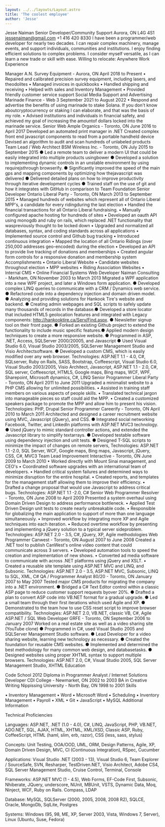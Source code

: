 ```yaml
---
layout: ../../layouts/Layout.astro
title: 'The coolest employee'
author: 'Jesse'
---
```


Jesse Naiman
Senior Developer/Community Support Aurora, ON L4G 4S1 jessenaiman@gmail.com +1 416 420 8330
I have been a programmer/web developer for nearly two decades. I can repair complex machinery, manage events, and support individuals, communities and institutions. I enjoy finding efficient solutions to complex problems. I consider myself versatile, as I can learn a new trade or skill with ease. Willing to relocate: Anywhere
Work Experience
 
Manager
A.N. Survey Equipment - Aurora, ON
April 2018 to Present
•	Repaired and calibrated precision survey equipment, including lasers, and theodolites
•	Managed invoices in quickbooks
•	Handled shipping and receiving
•	Helped with sales and Inventory Management 
•	Provided friendly customer service support
Social Media Support and Advertising
Marinade Finance - Web 3
September 2021 to August 2022
•	Respond and advertise the benefits of using marinade to stake Solana. If you don't know aboutcryptocurrency or staking I can elaborate, and that was the basis of my role.
•	Advised institutions and individuals in financial safety, and achieved my goal of increasing the amountof dollars locked into the marinade service.
Senior Web
Ample Organics - Toronto, ON
June 2016 to April 2017
Developed an automated print manager in .NET
Created complex front end javascript components to read from a portable handheld device
Devised an algorithm to audit and scan hundreds of unlabeled products
Team Lead / Web Architect
BSM Wireless Inc. - Toronto, ON
July 2015 to September 2015
●	Led a remote team to deliver a modern UI that could be easily integrated into multiple products usingbower 
●	Developed a solution to implementing dynamic controls in an unstable environment by using requirejsthrough browserify.
●	Significantly improved the speed of the main gps and mapping components by optimizing how thejavascript was delivered
●	Delivered detailed plans on how to improve productivity through iterative development cycles
●	Trained staff on the use of git and how it integrates with GitHub in comparison to Team Foundation
Senior Developer
Ontario Liberal Party - Toronto, ON March 2013 to September 2015
•	Managed hundreds of websites which represent all of Ontario Liberal MPP's, a candidate for every ridingduring the last election
•	Handled the financial transactions for all Ontario Liberal fundraising.
•	Manually configured apache hosting for hundreds of sites
•	Developed an oauth API using monogdb and ruby on rails, which replaced .NET functionality that waspreviously thought to be locked down
•	Upgraded and normalized all databases, syntax, and coding standards across all applications
•	Implemented source control and Github bug tracking
•	Introduced continuous integration
•	Mapped the location of all Ontario Ridings (over 250,000 addresses geo-encoded) during the election
•	Developed an API to provide live tracking of donations and memberships
•	Created angular form controls for a responsive donation and membership system
Accomplishments
•	Ontario Liberal Website
•	Candidate websites throughout election
•	MPP websites
•	Riding Association Websites
•	Internal CMS
•	Online Financial Systems
Web Developer
Naiman Consulting - Markham, ON
November 2003 to March 2013
Migrated a WPF application into a new WPF project, and later a Windows form application.
●	Developed complex LINQ queries to communicate with a CRM / Dynamics web service.
●	Refactored code into a dependency injection and domain driven model.
●	Analyzing and providing solutions for Hankook Tire's website and backend.
●	Creating admin webpages and SQL scripts to safely update many thousands of records in the database.● Developed a store locator that included HTML5 geolocation features and integrated with Legacy components: http://hankooktire.ca/Serv/Find.aspx.
●	Newsletter signup tool on their front page.
●	Forked an existing Github project to extend the functionality to include music specific features.● Applied modern design techniques to create a more responsive website.
●	Programmed in ASP, .NET, Access, SQLServer 2000/20005, and Javascript
●	Used Visual Studio 6.0, Visual Studio 2003/2005, SQLServer Management Studio and Visio Architectsoftware.
●	Developed a custom CMS, which is easily modified over any web browser.
Technologies: ASP.NET 1.1 - 4.0, C#, SQLserver, Ruby on Rails, SASS, Bootstrap, Coffeescript, Visual
Studio 6.0, Visual Studio 2003/2005, Visio Architect, Javascript, ASP.NET 1.1 - 2.0, C#, SQL server,
Coffeescript, HTML5, Google maps, Bing maps, WCF, WPF, Sharepoint, Microsoft dynamics, C#, LINQ
Senior Programmer
Liberal Party - Toronto, ON
April 2011 to June 2011
Upgraded a minimalist website to a PHP CMS allowing for unlimited possibilities.
•	Assisted in training staff members on various aspects of people skills.
•	Translated technical jargon into manageable pieces so staff could aid the MPP.
•	Created a customized speakers package to promote the MPP and allow him to present his vision.
Technologies: PHP, Drupal
Senior Programmer
Careerify - Toronto, ON
April 2010 to March 2011
Architected and designed a career recruitment website using MVC, Javascript (jQuery), and CSS. ● Integrated social networking Facebook, Twitter, and LinkedIn platforms with ASP.NET MVC3 technology.
●	Used jQuery to mimic standard controller actions, and extended the Javascript library to simplify textarrays.
●	Developed testable software using dependency injection and unit tests.
●	Designed T-SQL scripts to minimize the impact of changes on remote servers,
Technologies: ASP.NET 1.1 -2.0, SQL Server, WCF, Google maps, Bing maps, Javascript, jQuery, CSS, C#,
MVC3
Team Lead
Improvement Interactive - Toronto, ON
June 2009 to March 2010
•	Worked directly with Mount Sinai management, and CEO's
•	Coordinated software upgrades with an international team of developers.
•	Handled critical system failures and determined ways to minimize disruption for the entire hospital.
•	Created reports, and templates for the management staff allowing them to improve their efficiency.
•	Drafted a change proposal that would use Javascript to address critical bugs.
Technologies: ASP.NET 1.1 -2.0, C#
Senior Web Programmer
Resolver - Toronto, ON
June 2008 to April 2009
Presented a system overhaul using Domain Driven Design to address performance bottleneck.
•	Applied Test Driven Design unit tests to create nearly unbreakable code.
•	Responsible for globalizing the main application to support of more than one language simultaneously.
•	Improved workflow by integrating more XP and Agile techniques into each iteration.
•	Reduced overtime workflow by presenting and implementing a jQuery solution to a typical server sideproblem.
Technologies: ASP.NET 2.0 - 3.5, C#, jQuery, XP, Agile methodologies
Web Programmer
Canwest - Toronto, ON
August 2007 to June 2008
Created a .NET tool to publish CanWest's online video content that could communicate across 3 servers.
•	Developed automation tools to speed the creation and implementation of new shows.
•	Converted ad media software to communicate with across .NET platforms using jQuery and XSLT.
•	Created a reusable site template using ASP.NET MVC and LINQ, and Subsonic.
Technologies: ASP.NET 2.0 - 3.5, ASP.NET MVC, Subsonic, LINQ to SQL, XML, C#
QA / Programmer Analyst
80/20 - Toronto, ON
January 2007 to May 2007
Tested major CMS products for migrating the company into a .NET environment.
●	Bridged a C# Text Editor control within a classic ASP page to reduce customer support requests byover 20%.
●	Drafted a plan to convert ASP code into VB.NET format for a gradual upgrade.
●	Led a small team through their first iterations which used Agile and XP.
●	Demonstrated to the team how to use CSS reset script to improve browser compatibility.
Technologies: ASP.NET 2.0, VB.NET, classic VB, C#, Agile
ASP.NET / SQL Web Developer
GRFE - Toronto, ON
September 2006 to January 2007
Worked on a real estate site as well as a video sharing site (YouTube clone)
●	Programmed in C#, used Visual Studio 2005 and SQLServer Management Studio software.
●	Lead Developer for a video sharing website, learning new technology as necessary.
●	Created the foundation for reusable CMS websites.
●	Implemented and determined the best methodology for many common web design, and databasetasks.
●	Designed websites using proper XHTML syntax to support multiple browsers.
Technologies: ASP.NET 2.0, C#, Visual Studio 2005, SQL Server Management Studio, XHTML
Education
 
Code School 2012
Diploma in Programmer Analyst / Internet Solutions Developer
CDI College - Newmarket, ON
2002 to 2003
BA in Creative Writing
Nippissing University - North Bay, ON 1998 to 2001
Skills
 
•	Inventory Management
•	Word
•	Microsoft Word
•	Scheduling
•	Inventory Management
•	Payroll
•	XML
•	Git
•	JavaScript
•	MySQL
Additional Information
 
Technical Proficiencies 
 
Languages: ASP.NET, .NET (1.0 - 4.0), C#, LINQ, JavaScript, PHP, VB.NET, ADO.NET, SQL, AJAX, HTML, XHTML, XML/XSD, Classic ASP, Ruby, CoffeeScript, HTML (haml, slim, erb, razor), CSS (less, sass, stylus) 
 
Concepts: Unit Testing, OOA/OOD, UML, ORM, Design Patterns, Agile, XP, Domain Driven Design, MVC, CI (Continuous Integration), RSpec, Cucumber 
 
Applications: Visual Studio .NET (2003 - 13), Visual Studio 6, Team Explorer / SourceSafe, SVN,
Resharper, TestDriven.NET, Visio Architect, Adobe CS4, SQL Server Management Studio, Cruise Control, Terminal, Console 
 
Frameworks: ASP.NET MVC (1 - 4.5), Web Forms, EF-Code First, Subsonic, Nhiberate, JQuery, underscore, NUnit, MBUnit, VSTS, Dynamic Data, Moq, Ninject, WCF, Ruby on Rails. Compass, LDAP 
 
Database: MySQL, SQLServer (2000, 2005, 2008, 2008 R2), SQLCE, Oracle, MongoDb, SqlLite, Postgres 
 
Systems: Windows (95, 98, ME, XP, Server 2003, Vista, Windows 7, Server), Linux (Ubuntu, Suse,
Fedora)
